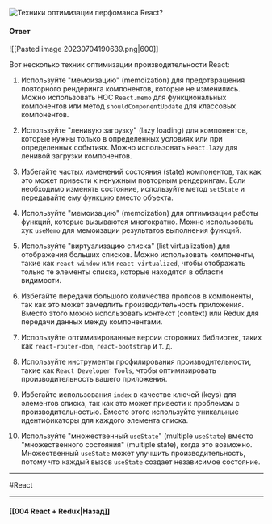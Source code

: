 ![Техники оптимизации перфоманса React?](https://youtu.be/__neFkxAO9s?t=606)

#### Ответ

![[Pasted image 20230704190639.png|600]]

Вот несколько техник оптимизации производительности React:

1. Используйте "мемоизацию" (memoization) для предотвращения повторного рендеринга компонентов, которые не изменились. Можно использовать HOC `React.memo` для функциональных компонентов или метод `shouldComponentUpdate` для классовых компонентов.
    
2. Используйте "ленивую загрузку" (lazy loading) для компонентов, которые нужны только в определенных условиях или при определенных событиях. Можно использовать `React.lazy` для ленивой загрузки компонентов.
    
3. Избегайте частых изменений состояния (state) компонентов, так как это может привести к ненужным повторным рендерингам. Если необходимо изменять состояние, используйте метод `setState` и передавайте ему функцию вместо объекта.
    
4. Используйте "мемоизацию" (memoization) для оптимизации работы функций, которые вызываются многократно. Можно использовать хук `useMemo` для мемоизации результатов выполнения функций.
    
5. Используйте "виртуализацию списка" (list virtualization) для отображения больших списков. Можно использовать компоненты, такие как `react-window` или `react-virtualized`, чтобы отображать только те элементы списка, которые находятся в области видимости.
    
6. Избегайте передачи большого количества пропсов в компоненты, так как это может замедлить производительность приложения. Вместо этого можно использовать контекст (context) или Redux для передачи данных между компонентами.
    
7. Используйте оптимизированные версии сторонних библиотек, таких как `react-router-dom`, `react-bootstrap` и т. д.
    
8. Используйте инструменты профилирования производительности, такие как `React Developer Tools`, чтобы оптимизировать производительность вашего приложения.
    
9. Избегайте использования `index` в качестве ключей (keys) для элементов списка, так как это может привести к проблемам с производительностью. Вместо этого используйте уникальные идентификаторы для каждого элемента списка.
    
10. Используйте "множественный `useState`" (multiple `useState`) вместо "множественного состояния" (multiple state), когда это возможно. Множественный `useState` может улучшить производительность, потому что каждый вызов `useState` создает независимое состояние.

____
#React

____

#### [[004 React + Redux|Назад]]
